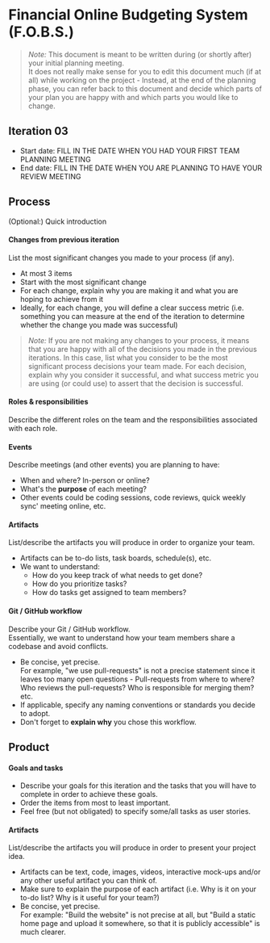 # Financial Online Budgeting System (F.O.B.S.)

 > _Note:_ This document is meant to be written during (or shortly after) your initial planning meeting.     
 > It does not really make sense for you to edit this document much (if at all) while working on the project - Instead, at the end of the planning phase, you can refer back to this document and decide which parts of your plan you are happy with and which parts you would like to change.


## Iteration 03

 * Start date: FILL IN THE DATE WHEN YOU HAD YOUR FIRST TEAM PLANNING MEETING
 * End date: FILL IN THE DATE WHEN YOU ARE PLANNING TO HAVE YOUR REVIEW MEETING

## Process

(Optional:) Quick introduction

#### Changes from previous iteration

List the most significant changes you made to your process (if any).

 * At most 3 items
 * Start with the most significant change
 * For each change, explain why you are making it and what you are hoping to achieve from it
 * Ideally, for each change, you will define a clear success metric (i.e. something you can measure at the end of the iteration to determine whether the change you made was successful)

 > *Note:* If you are not making any changes to your process, it means that you are happy with all of the decisions you made in the previous iterations.
 > In this case, list what you consider to be the most significant process decisions your team made. For each decision, explain why you consider it successful, and what success metric you are using (or could use) to assert that the decision is successful.

#### Roles & responsibilities

Describe the different roles on the team and the responsibilities associated with each role.

#### Events

Describe meetings (and other events) you are planning to have:

 * When and where? In-person or online?
 * What's the **purpose** of each meeting?
 * Other events could be coding sessions, code reviews, quick weekly sync' meeting online, etc.

#### Artifacts

List/describe the artifacts you will produce in order to organize your team.       

 * Artifacts can be to-do lists, task boards, schedule(s), etc.
 * We want to understand:
   * How do you keep track of what needs to get done?
   * How do you prioritize tasks?
   * How do tasks get assigned to team members?

#### Git / GitHub workflow

Describe your Git / GitHub workflow.     
Essentially, we want to understand how your team members share a codebase and avoid conflicts.

 * Be concise, yet precise.      
For example, "we use pull-requests" is not a precise statement since it leaves too many open questions - Pull-requests from where to where? Who reviews the pull-requests? Who is responsible for merging them? etc.
 * If applicable, specify any naming conventions or standards you decide to adopt.
 * Don't forget to **explain why** you chose this workflow.



## Product

#### Goals and tasks

 * Describe your goals for this iteration and the tasks that you will have to complete in order to achieve these goals.
 * Order the items from most to least important.
 * Feel free (but not obligated) to specify some/all tasks as user stories.

#### Artifacts

List/describe the artifacts you will produce in order to present your project idea.

 * Artifacts can be text, code, images, videos, interactive mock-ups and/or any other useful artifact you can think of.
 * Make sure to explain the purpose of each artifact (i.e. Why is it on your to-do list? Why is it useful for your team?)
 * Be concise, yet precise.         
   For example: "Build the website" is not precise at all, but "Build a static home page and upload it somewhere, so that it is publicly accessible" is much clearer.
